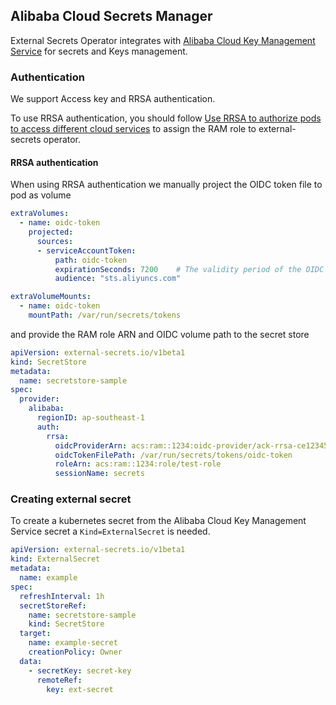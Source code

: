 
## Alibaba Cloud Secrets Manager

External Secrets Operator integrates with [Alibaba Cloud Key Management Service](https://www.alibabacloud.com/help/en/key-management-service/latest/kms-what-is-key-management-service/) for secrets and Keys management.

### Authentication

We support Access key and RRSA authentication.

To use RRSA authentication, you should follow [Use RRSA to authorize pods to access different cloud services](https://www.alibabacloud.com/help/en/container-service-for-kubernetes/latest/use-rrsa-to-enforce-access-control/) to assign the RAM role to external-secrets operator.

#### RRSA authentication

When using RRSA authentication we manually project the OIDC token file to pod as volume

```yaml
extraVolumes:
  - name: oidc-token
    projected:
      sources:
      - serviceAccountToken:
          path: oidc-token
          expirationSeconds: 7200    # The validity period of the OIDC token in seconds.
          audience: "sts.aliyuncs.com"

extraVolumeMounts:
  - name: oidc-token
    mountPath: /var/run/secrets/tokens
```

and provide the RAM role ARN and OIDC volume path to the secret store
```yaml
apiVersion: external-secrets.io/v1beta1
kind: SecretStore
metadata:
  name: secretstore-sample
spec:
  provider:
    alibaba:
      regionID: ap-southeast-1
      auth:
        rrsa:
          oidcProviderArn: acs:ram::1234:oidc-provider/ack-rrsa-ce123456
          oidcTokenFilePath: /var/run/secrets/tokens/oidc-token
          roleArn: acs:ram::1234:role/test-role
          sessionName: secrets
```

### Creating external secret

To create a kubernetes secret from the Alibaba Cloud Key Management Service secret a `Kind=ExternalSecret` is needed.

```yaml
apiVersion: external-secrets.io/v1beta1
kind: ExternalSecret
metadata:
  name: example
spec:
  refreshInterval: 1h
  secretStoreRef:
    name: secretstore-sample
    kind: SecretStore
  target:
    name: example-secret
    creationPolicy: Owner
  data:
    - secretKey: secret-key
      remoteRef:
        key: ext-secret
```
